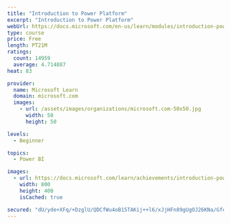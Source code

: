 ```yaml
---
title: "Introduction to Power Platform"
excerpt: "Introduction to Power Platform"
webUrl: https://docs.microsoft.com/en-us/learn/modules/introduction-power-platform/
type: course
price: Free
length: PT21M
ratings:
  count: 14959
  average: 4.714887
heat: 83

provider:
  name: Microsoft Learn
  domain: microsoft.com
  images:
    - url: /assets/images/organizations/microsoft.com-50x50.jpg
      width: 50
      height: 50

levels:
  - Beginner

topics:
  - Power BI

images:
  - url: https://docs.microsoft.com/learn/achievements/introduction-power-platform-social.png
    width: 800
    height: 400
    isCached: true

secured: "dU/yde+XFq/+DzglU/QDCfWu4oB15TAKij++l6/xJjHFn89gUgOJ26KNa/Gfd+VfGVZEvwiGx7y1tn4yK5nCPlp6LgDbwjprwO8gzooE6EwTTQhlECbuTIckcFtgFrXPiMcGDYf3T0yIhPXElw5/80/2jYe3YqlPdVoXNqFDSuTr+s3v6tc5h5Jdg6d6EixE3GKdmW8Kf+4gAJcast/0DaKWRSI2xaKiMXwyg/UUaqcBX8rOgk20k6Qx4WyzT/MLaftqQInXBhvnlvWRe+sd+IngLBq7y3I6M/JGDytSt1GnmohBFHjbrStG5GBs2yBTKU/FX0RM6Z87AzPdII4SBzzkhySRLOpdRx1aQKkU8XYZRHY/Zt/ImT0wUOpk20e8yXMGpXd02ksL67meYMa0sHahvr2YgAz53i3JZeJvXFPf3Di1vX1E3RVbK5DaGUa3;sRjlkkteNJkMQM+fT64Fqg=="
---
```



